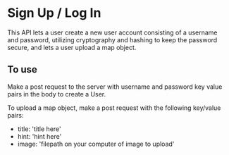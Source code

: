 # Sign Up / Log In

This API lets a user create a new user account consisting of a username and password, utilizing cryptography and hashing to keep the password secure, and lets a user upload a map object.

## To use

Make a post request to the server with username and password key value pairs in the body to create a User.

To upload a map object, make a post request with the following key/value pairs:

- title: 'title here'
- hint: 'hint here'
- image: 'filepath on your computer of image to upload'
